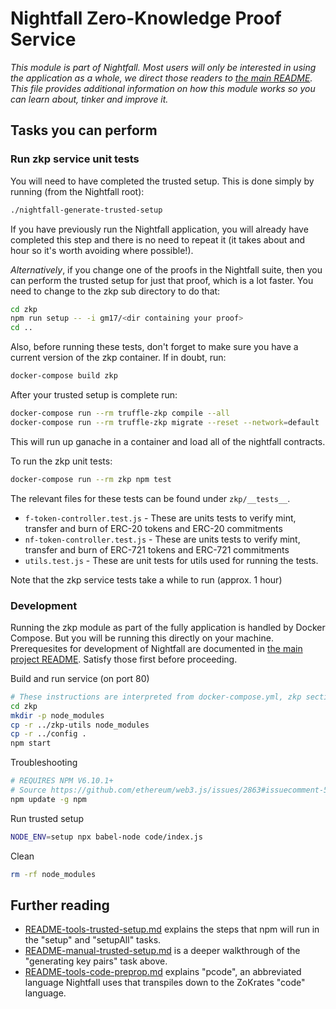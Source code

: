 # Nightfall Zero-Knowledge Proof Service

*This module is part of Nightfall. Most users will only be interested in using the application as a whole, we direct those readers to [the main README](../../README.md). This file provides additional information on how this module works so you can learn about, tinker and improve it.*

## Tasks you can perform

### Run zkp service unit tests

You will need to have completed the trusted setup. This is done simply by running (from the Nightfall root):

```sh
./nightfall-generate-trusted-setup
```
If you have previously run the Nightfall application, you will already have completed this step and there is no need to repeat it (it takes about and hour so it's worth avoiding where possible!).

_Alternatively_, if you change one of the proofs in the Nightfall suite, then you can perform the
trusted setup for just that proof, which is a lot faster. You need to change to the zkp sub directory
to do that:

```sh
cd zkp
npm run setup -- -i gm17/<dir containing your proof>
cd ..
```

Also, before running these tests, don't forget to make sure you have a current version of the zkp container.  If in doubt, run:

```sh
docker-compose build zkp
```

After your trusted setup is complete run:

```sh
docker-compose run --rm truffle-zkp compile --all
docker-compose run --rm truffle-zkp migrate --reset --network=default
```

This will run up ganache in a container and load all of the nightfall contracts.

To run the zkp unit tests:

```sh
docker-compose run --rm zkp npm test
```

The relevant files for these tests can be found under `zkp/__tests__`.

- `f-token-controller.test.js` - These are units tests to verify mint, transfer and burn of ERC-20
  tokens and ERC-20 commitments
- `nf-token-controller.test.js` - These are units tests to verify mint, transfer and burn of ERC-721
  tokens and ERC-721 commitments
- `utils.test.js` - These are unit tests for utils used for running the tests.

Note that the zkp service tests take a while to run (approx. 1 hour)


### Development

Running the zkp module as part of the fully application is handled by Docker Compose. But you will be running this directly on your machine. Prerequesites for development of Nightfall are documented in [the main project README](../README.md). Satisfy those first before proceeding.

Build and run service (on port 80)

```sh
# These instructions are interpreted from docker-compose.yml, zkp section, and the zkp Dockerfile
cd zkp
mkdir -p node_modules
cp -r ../zkp-utils node_modules
cp -r ../config .
npm start
```

Troubleshooting

```sh
# REQUIRES NPM V6.10.1+
# Source https://github.com/ethereum/web3.js/issues/2863#issuecomment-514226742
npm update -g npm
```

Run trusted setup

```sh
NODE_ENV=setup npx babel-node code/index.js
```

Clean

```sh
rm -rf node_modules
```

## Further reading

* [README-tools-trusted-setup.md](code/README-tools-trusted-setup.md) explains the steps that npm will run in the "setup" and "setupAll" tasks.
* [README-manual-trusted-setup.md](code/README-manual-trusted-setup.md) is a deeper walkthrough of the "generating key pairs" task above.
* [README-tools-code-preprop.md](code/README-tools-code-preprop.md) explains "pcode", an abbreviated language Nightfall uses that transpiles down to the ZoKrates "code" language.
